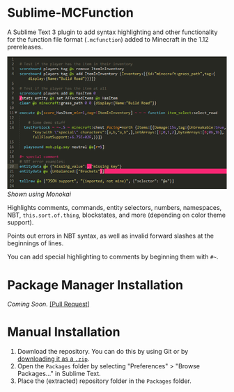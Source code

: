 # Sublime-MCFunction
A Sublime Text 3 plugin to add syntax highlighting and other functionality for the function file format (`.mcfunction`) added to Minecraft in the 1.12 prereleases.

![Demonstration of highlighting](pics/demo1.png)  
*Shown using Monokai*

Highlights comments, commands, entity selectors, numbers, namespaces, NBT, `this.sort.of.thing`, blockstates, and more (depending on color theme support).

Points out errors in NBT syntax, as well as invalid forward slashes at the beginnings of lines.

You can add special highlighting to comments by beginning them with `#~`.

# Package Manager Installation
*Coming Soon.* [[Pull Request]](https://github.com/wbond/package_control_channel/pull/6318)

# Manual Installation
1. Download the repository. You can do this by using Git or by [downloading it as a `.zip`](../../archive/master.zip).
2. Open the `Packages` folder by selecting "Preferences" > "Browse Packages..." in Sublime Text.
3. Place the (extracted) repository folder in the `Packages` folder.
